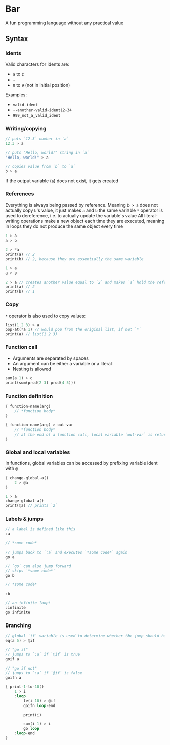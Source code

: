 # Bar

A fun programming language without any practical value

## Syntax

### Idents

Valid characters for idents are:
* `a` to `z`
* `-`
* `0` to `9` (not in initial position)

Examples:
* `valid-ident`
* `--another-valid-ident12-34`
* `999_not_a_valid_ident`

### Writing/copying

```rs
// puts `12.3` number in `a`
12.3 > a

// puts "Hello, world!" string in `a`
"Hello, world!" > a

// copies value from `b` to `a`
b > a
```

If the output variable (`a`) does not exist, it gets created

### References

Everything is always being passed by reference. Meaning `b > a` does not actually copy `b`'s value, it just makes `a` and `b` the same variable
`*` operator is used to dereference, i.e. to actually update the variable's value
All literal-writing operations make a new object each time they are executed, meaning in loops they do not produce the same object every time

```rs
1 > a
a > b

2 > *a
print(a) // 2
print(b) // 2, because they are essentially the same variable
```
```rs
1 > a
a > b

2 > a // creates another value equal to `2` and makes `a` hold the reference to it
print(a) // 2
print(b) // 1
```

### Copy

`*` operator is also used to copy values:
```rs
list(1 2 3) > a
pop-at(*a 1) // would pop from the original list, if not `*`
print(a) // list(1 2 3)
```

### Function call

* Arguments are separated by spaces
* An argument can be either a variable or a literal
* Nesting is allowed

```rs
sum(a 1) > c
print(sum(prod(2 3) prod(4 5)))
```

### Function definition

```rs
{ function-name(arg)
    // *function body*
}
```

```rs
{ function-name(arg) > out-var
    // *function body*
    // at the end of a function call, local variable `out-var` is returned
}
```

### Global and local variables

In functions, global variables can be accessed by prefixing variable ident with `@`

```rs
{ change-global-a()
    2 > @a
}

1 > a
change-global-a()
print(@a) // prints `2`
```

### Labels & jumps

```rs
// a label is defined like this
:a

// *some code*

// jumps back to `:a` and executes `*some code*` again
go a
```

```rs
// `go` can also jump forward
// skips `*some code*`
go b

// *some code*

:b
```

```rs
// an infinite loop!
:infinite
go infinite
```

### Branching

```rs
// global `if` variable is used to determine whether the jump should happen
eq(a 5) > @if

// "go if"
// jumps to `:a` if `@if` is true
goif a

// "go if not"
// jumps to `:a` if `@if` is false
goifn a
```

```rs
{ print-1-to-10()
    1 > i
    :loop
        le(i 10) > @if
        goifn loop-end

        print(i)

        sum(i 1) > i
        go loop
    :loop-end
}
```